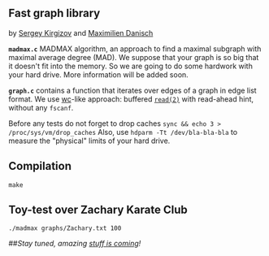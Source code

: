 Fast graph library
------------------

by [Sergey Kirgizov](http://kirgizov.link) and [Maximilien Danisch](http://perso.crans.org/danisch/max/home.html)


**`madmax.c`**
MADMAX algorithm, an approach to find a maximal subgraph with maximal
average degree (MAD).  We suppose that your graph is so big that it
doesn't fit into the memory.  So we are going to do some hardwork with
your hard drive.  More information will be added soon.

**`graph.c`**
contains a function that iterates over edges of a graph in edge list
format.  We use
[wc](http://git.savannah.gnu.org/gitweb/?p=coreutils.git;a=blob;f=src/wc.c;hb=HEAD)-like
approach: buffered
[`read(2)`](http://man7.org/linux/man-pages/man2/read.2.html) with
read-ahead hint, without any `fscanf`.


Before any tests do not forget to drop caches `sync && echo 3 > /proc/sys/vm/drop_caches`
Also, use `hdparm -Tt /dev/bla-bla-bla` to measure the "physical" limits of your hard drive.


## Compilation
`make`

## Toy-test over Zachary Karate Club
`./madmax graphs/Zachary.txt 100`

##_Stay tuned, amazing [stuff is coming](TODO)!_
